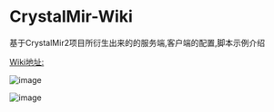 # CrystalMir-Wiki

基于CrystalMir2项目所衍生出来的的服务端,客户端的配置,脚本示例介绍

[Wiki地址:](https://github.com/CrystalMir2/CrystalMir-Wiki/wiki)


![image](https://github.com/CrystalMir2/CrystalMir-Wiki/assets/143333779/30060f39-c7d8-4e45-a04a-2a0ca2de990c)

![image](https://github.com/CrystalMir2/CrystalMir-Wiki/assets/143333779/234af8b9-777e-4848-a3ed-a973136edcce)



